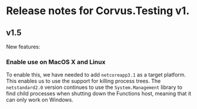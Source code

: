 # Release notes for Corvus.Testing v1.

## v1.5

New features:

### Enable use on MacOS X and Linux

To enable this, we have needed to add `netcoreapp3.1` as a target platform. This enables us to use
the support for killing process trees. The `netstandard2.0` version continues to use the
`System.Management` library to find child processes when shutting down the Functions host, meaning
that it can only work on Windows.